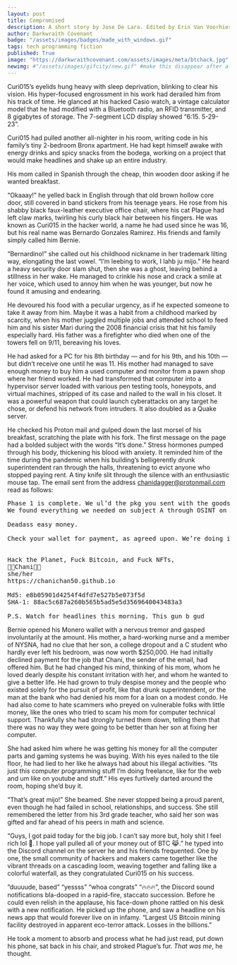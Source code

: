 ```yaml
---
layout: post
title: Compromised
description: A short story by Jose De Lara. Edited by Erin Van Voorhies.
author: Darkwraith Covenant
badge: "/assets/images/badges/made_with_windows.gif"
tags: tech programming fiction
published: True
image: "https://darkwraithcovenant.com/assets/images/meta/btchack.jpg"
newimg: #"/assets/images/gifcity/new.gif" #make this disappear after a number of days with conditionals  
---
```


Curi015’s eyelids hung heavy with sleep deprivation, blinking to clear his vision. His hyper-focused engrossment in his work had derailed him from his track of time. He glanced at his hacked Casio watch, a vintage calculator model that he had modified with a Bluetooth radio, an RFID transmitter, and 8 gigabytes of storage. The 7-segment LCD display showed “6:15. 5-29-23”.

Curi015 had pulled another all-nighter in his room, writing code in his family’s tiny 2-bedroom Bronx apartment. He had kept himself awake with energy drinks and spicy snacks from the bodega, working on a project that would make headlines and shake up an entire industry.
<!-- excerpt-end -->
His mom called in Spanish through the cheap, thin wooden door asking if he wanted breakfast. 

“Okaaay!” he yelled back in English through that old brown hollow core door, still covered in band stickers from his teenage years. He rose from his shabby black faux-leather executive office chair, where his cat Plague had left claw marks, twirling his curly black hair between his fingers. He was known as Curi015 in the hacker world, a name he had used since he was 16, but his real name was Bernardo Gonzales Ramirez. His friends and family simply called him Bernie.

“Bernardino!” she called out his childhood nickname in her trademark lilting way, elongating the last vowel. “I’m leebing to work, I lahb ju mijo.” He heard a heavy security door slam shut, then she was a ghost, leaving behind a stillness in her wake. He managed to crinkle his nose and crack a smile at her voice, which used to annoy him when he was younger, but now he found it amusing and endearing.

He devoured his food with a peculiar urgency, as if he expected someone to take it away from him. Maybe it was a habit from a childhood marked by scarcity, when his mother juggled multiple jobs and attended school to feed him and his sister Mari during the 2008 financial crisis that hit his family especially hard. His father was a firefighter who died when one of the towers fell on 9/11, bereaving his loves. 

He had asked for a PC for his 8th birthday — and for his 9th, and his 10th — but didn’t receive one until he was 11. His mother had managed to save enough money to buy him a used computer and monitor from a pawn shop where her friend worked. He had transformed that computer into a hypervisor server loaded with various pen testing tools, honeypots, and virtual machines, stripped of its case and nailed to the wall in his closet. It was a powerful weapon that could launch cyberattacks on any target he chose, or defend his network from intruders. It also doubled as a Quake server.

He checked his Proton mail and gulped down the last morsel of his breakfast, scratching the plate with his fork. The first message on the page had a bolded subject with the words “It’s done.” Stress hormones pumped through his body, thickening his blood with anxiety. It reminded him of the time during the pandemic when his building’s belligerently drunk superintendent ran through the halls, threatening to evict anyone who stopped paying rent. A tiny knife slit through the silence with an enthusiastic mouse tap. The email sent from the address chanidagger@protonmail.com read as follows: 
<pre class="codepre">
Phase 1 is complete. We ul’d the pkg you sent with the goods we asked for and it worked. The fac is compt, and ops are underway at the time of this writing.   
We found everything we needed on subject A through OSINT on birdsite. Dumbfuck also uses the same un everywhere. We were able to SocEng his wife and get his sec questions that way.  

Deadass easy money.   

Check your wallet for payment, as agreed upon. We’re doing it!  


Hack the Planet, Fuck Bitcoin, and Fuck NFTs,  
🏳️‍⚧️Chani🏳️‍⚧️  
she/her  
https://chanichan50.github.io 

Md5: e8b05901d4254f4dfd7e527b5e073f5d  
SHA-1: 88ac5c687a260b565b5ad5e5d3569640043483a3  

P.S. Watch for headlines this morning. This gun b gud  
</pre>

Bernie opened his Monero wallet with a nervous tremor and gasped involuntarily at the amount. His mother, a hard-working nurse and a member of NYSNA, had no clue that her son, a college dropout and a C student who hardly ever left his bedroom, was now worth $250,000. He had initially declined payment for the job that Chani, the sender of the email, had offered him. But he had changed his mind, thinking of his mom, whom he loved dearly despite his constant irritation with her, and whom he wanted to give a better life. He had grown to truly despise money and the people who existed solely for the pursuit of profit, like that drunk superintendent, or the man at the bank who had denied his mom for a loan on a modest condo. He had also come to hate scammers who preyed on vulnerable folks with little money, like the ones who tried to scam his mom for computer technical support. Thankfully she had strongly turned them down, telling them that there was no way they were going to be better than her son at fixing her computer. 

She had asked him where he was getting his money for all the computer parts and gaming systems he was buying. With his eyes nailed to the tile floor, he had lied to her like he always had about his illegal activities. “Its just this computer programming stuff I’m doing freelance, like for the web and um like on youtube and stuff.” His eyes furtively darted around the room, hoping she’d buy it.

“That’s great mijo!” She beamed. She never stopped being a proud parent, even though he had failed in school, relationships, and success. She still remembered the letter from his 3rd grade teacher, who said her son was gifted and far ahead of his peers in math and science. 

“Guys, I got paid today for the big job. I can’t say more but, holy shit I feel rich lol 🤯. I hope yall pulled all of your money out of BTC 😹.” he typed into the Discord channel on the server he and his friends frequented. One by one, the small community of hackers and makers came together like the vibrant threads on a cascading loom, weaving together and falling like a colorful waterfall, as they congratulated Curi015 on his success. 

”duuuude, based” “yessss” “whoa congrats” “🔥🔥🔥”, the Discord sound notifications bla-dooped in a rapid-fire, staccato succession. Before he could even relish in the applause, his face-down phone rattled on his desk with a new notification. He picked up the phone, and saw a headline on his news app that would forever live on in infamy. “Largest US Bitcoin mining facility destroyed in apparent eco-terror attack. Losses in the billions.”  

He took a moment to absorb and process what he had just read, put down his phone, sat back in his chair, and stroked Plague’s fur. *That was me*, he thought. 



